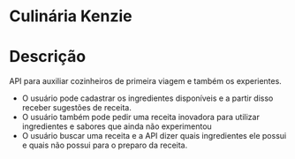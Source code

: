 # Culinária Kenzie

# Descrição

API para auxiliar cozinheiros de primeira viagem e também os experientes.

* O usuário pode cadastrar os ingredientes disponíveis e a partir disso receber sugestões de receita.
* O usuário também pode pedir uma receita inovadora para utilizar ingredientes e sabores que ainda não experimentou
* O usuário buscar uma receita e a API dizer quais ingredientes ele possui e quais não possui para o preparo da receita.
 
